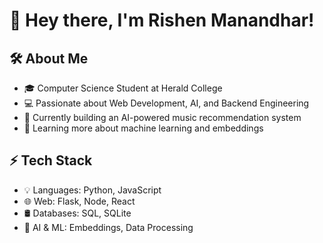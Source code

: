 # 👋 Hey there, I'm Rishen Manandhar!  

## 🛠 About Me  
- 🎓 Computer Science Student at Herald College  
- 💻 Passionate about Web Development, AI, and Backend Engineering  
- 🚀 Currently building an AI-powered music recommendation system  
- 🌱 Learning more about machine learning and embeddings  

## ⚡ Tech Stack  
- 💡 Languages: Python, JavaScript  
- 🌐 Web: Flask, Node, React  
- 🛢️ Databases: SQL, SQLite  
- 🤖 AI & ML: Embeddings, Data Processing  

<!---
Rizzshen/Rizzshen is a ✨ special ✨ repository because its `README.md` (this file) appears on your GitHub profile.
You can click the Preview link to take a look at your changes.
--->
